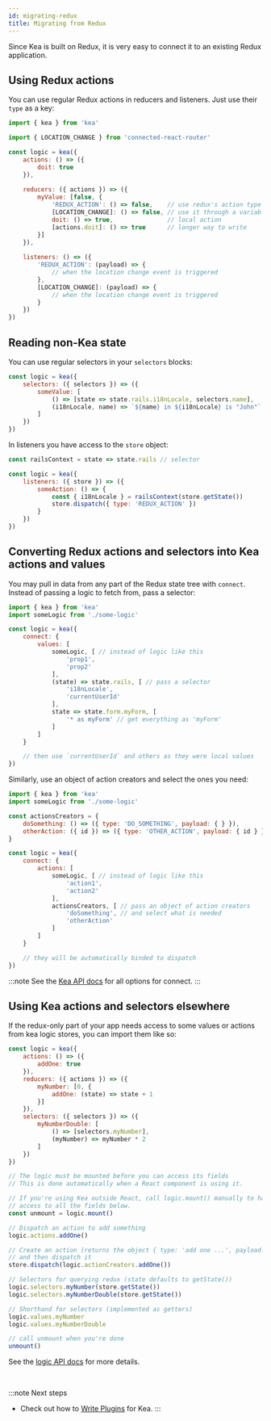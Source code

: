 ```yaml
---
id: migrating-redux
title: Migrating from Redux
---
```


Since Kea is built on Redux, it is very easy to connect it to an existing Redux application.

## Using Redux actions

You can use regular Redux actions in reducers and listeners. Just use their `type` as a key:
    
```javascript
import { kea } from 'kea'

import { LOCATION_CHANGE } from 'connected-react-router'

const logic = kea({
    actions: () => ({
        doit: true
    }),
    
    reducers: ({ actions }) => ({
        myValue: [false, {
            'REDUX_ACTION': () => false,    // use redux's action type
            [LOCATION_CHANGE]: () => false, // use it through a variable
            doit: () => true,               // local action
            [actions.doit]: () => true      // longer way to write
        }]
    }),
    
    listeners: () => ({
        'REDUX_ACTION': (payload) => {
            // when the location change event is triggered
        },
        [LOCATION_CHANGE]: (payload) => {
            // when the location change event is triggered
        }
    })
})
```

## Reading non-Kea state

You can use regular selectors in your `selectors` blocks:

```javascript
const logic = kea({
    selectors: ({ selectors }) => ({
        someValue: [
            () => [state => state.rails.i18nLocale, selectors.name],
            (i18nLocale, name) => `${name} in ${i18nLocale} is "John"`
        ]
    })
})
```

In listeners you have access to the `store` object:

```javascript
const railsContext = state => state.rails // selector

const logic = kea({
    listeners: ({ store }) => ({
        someAction: () => {
            const { i18nLocale } = railsContext(store.getState())
            store.dispatch({ type: 'REDUX_ACTION' })
        }
    })
})
```

## Converting Redux actions and selectors into Kea actions and values

You may pull in data from any part of the Redux state tree with `connect`. 
Instead of passing a logic to fetch from, pass a selector:

```javascript
import { kea } from 'kea'
import someLogic from './some-logic'

const logic = kea({
    connect: {
        values: [
            someLogic, [ // instead of logic like this
                'prop1',
                'prop2'
            ],
            (state) => state.rails, [ // pass a selector
                'i18nLocale',
                'currentUserId'
            ],
            state => state.form.myForm, [
                '* as myForm' // get everything as 'myForm'
            ]
        ]
    }

    // then use `currentUserId` and others as they were local values
})
```

Similarly, use an object of action creators and select the ones you need:

```javascript
import { kea } from 'kea'
import someLogic from './some-logic'

const actionsCreators = {
    doSomething: () => ({ type: 'DO_SOMETHING', payload: { } }),
    otherAction: ({ id }) => ({ type: 'OTHER_ACTION', payload: { id } }),
}

const logic = kea({
    connect: {
        actions: [
            someLogic, [ // instead of logic like this
                'action1',
                'action2'
            ],
            actionsCreators, [ // pass an object of action creators
                'doSomething', // and select what is needed
                'otherAction'
            ]
        ]
    }

    // they will be automatically binded to dispatch
})
```    
:::note
See the 
[Kea API docs](/docs/api/kea) for all options for connect.
:::


## Using Kea actions and selectors elsewhere

If the redux-only part of your app needs access to some values or actions from kea logic stores, 
you can import them like so:

```javascript
const logic = kea({
    actions: () => ({
        addOne: true
    }),
    reducers: ({ actions }) => ({
        myNumber: [0, {
            addOne: (state) => state + 1
        }]
    }),
    selectors: ({ selectors }) => ({
        myNumberDouble: [
            () => [selectors.myNumber],
            (myNumber) => myNumber * 2
        ]
    })
})

// The logic must be mounted before you can access its fields
// This is done automatically when a React component is using it.

// If you're using Kea outside React, call logic.mount() manually to have
// access to all the fields below.
const unmount = logic.mount()

// Dispatch an action to add something
logic.actions.addOne()

// Create an action (returns the object { type: 'add one ...', payload: {} })
// and then dispatch it
store.dispatch(logic.actionCreators.addOne())

// Selectors for querying redux (state defaults to getState())
logic.selectors.myNumber(store.getState())
logic.selectors.myNumberDouble(store.getState())

// Shorthand for selectors (implemented as getters)
logic.values.myNumber
logic.values.myNumberDouble

// call unmount when you're done
unmount()
```    

See the [logic API docs](/docs/api/logic) for more details.

<br />

:::note Next steps
* Check out how to [Write Plugins](/docs/guide/writing-plugins) for Kea.
:::